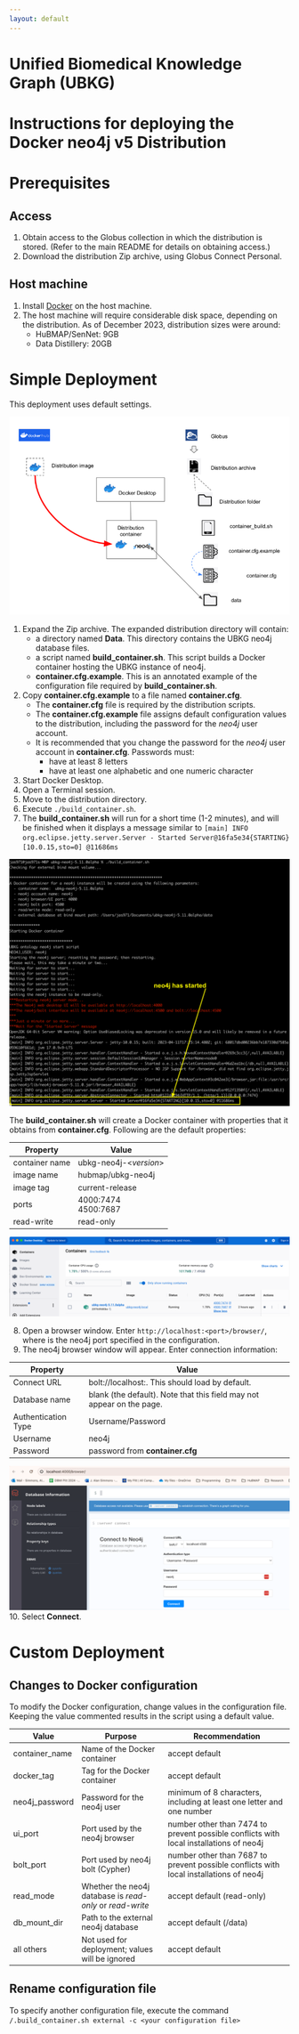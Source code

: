 ```yaml
---
layout: default
---
```


# Unified Biomedical Knowledge Graph (UBKG) 

# Instructions for deploying the Docker neo4j v5 Distribution

# Prerequisites
## Access
1. Obtain access to the Globus collection in which the distribution is stored. (Refer to the main README for details on obtaining access.)
2. Download the distribution Zip archive, using Globus Connect Personal.


## Host machine
1. Install [Docker](https://docs.docker.com/engine/install/) on the host machine.
2. The host machine will require considerable disk space, depending on the distribution. As of December 2023, distribution sizes were around:
   - HuBMAP/SenNet: 9GB
   - Data Distillery: 20GB 

# Simple Deployment
This deployment uses default settings. 

![img_2.png](img_2.png)

1. Expand the Zip archive. The expanded distribution directory will contain:
   - a directory named **Data**. This directory contains the UBKG neo4j database files.
   - a script named **build_container.sh**. This script builds a Docker container hosting the UBKG instance of neo4j.
   - **container.cfg.example**. This is an annotated example of the configuration file required by **build_container.sh**.
2. Copy **container.cfg.example** to a file named **container.cfg**. 
   - The **container.cfg** file is required by the distribution scripts.
   - The **container.cfg.example** file assigns default configuration values to the distribution, including the password for the _neo4j_ user account.
   - It is recommended that you change the password for the _neo4j_ user account in **container.cfg**. Passwords must:
     - have at least 8 letters
     - have at least one alphabetic and one numeric character
4. Start Docker Desktop.
5. Open a Terminal session.
6. Move to the distribution directory.
7. Execute `./build_container.sh`.
8. The **build_container.sh** will run for a short time (1-2 minutes), and will be finished when it displays a message similar to ```[main] INFO org.eclipse.jetty.server.Server - Started Server@16fa5e34{STARTING}[10.0.15,sto=0] @11686ms```

![img_3.png](img_3.png)

The **build_container.sh** will create a Docker container with properties that it obtains from **container.cfg**. 
Following are the default properties:

| Property       | Value                   |
|----------------|-------------------------|
| container name | ubkg-neo4j-<*version*>  |
| image name     | hubmap/ubkg-neo4j       |
| image tag      | current-release         |
| ports          | 4000:7474<br/>4500:7687 |
| read-write     | read-only               |

![img_5.png](img_5.png)

8. Open a browser window. Enter `http://localhost:<port>/browser/`, where <port> is the neo4j port specified in the configuration.
9. The neo4j browser window will appear. Enter connection information:

| Property            | Value                                                                 |
|---------------------|-----------------------------------------------------------------------|
| Connect URL         | bolt://localhost:<bolt port>. This should load by default.            |
| Database name       | blank (the default). Note that this field may not appear on the page. |
| Authentication Type | Username/Password                                                     |
| Username            | neo4j                                                                 |
| Password            | password from **container.cfg**                                       |

![img_9.png](img_9.png)
10. Select **Connect**. 

# Custom Deployment
## Changes to Docker configuration
To modify the Docker configuration, change values in the configuration file.
Keeping the value commented results in the script using a default value.

| Value          | Purpose                                                   | Recommendation                                                                         |
|----------------|-----------------------------------------------------------|----------------------------------------------------------------------------------------|
| container_name | Name of the Docker container                              | accept default                                                                         |
| docker_tag     | Tag for the Docker container                              | accept default                                                                         |
| neo4j_password | Password for the neo4j user                               | minimum of 8 characters, including at least one letter and one number                  |
| ui_port        | Port used by the neo4j browser                            | number other than 7474 to prevent possible conflicts with local installations of neo4j |
| bolt_port      | Port used by neo4j bolt (Cypher)                          | number other than 7687 to prevent possible conflicts with local installations of neo4j |
| read_mode      | Whether the neo4j database is *read-only* or *read-write* | accept default (read-only)                                                             |
| db_mount_dir   | Path to the external neo4j database                       | accept default (/data)                                                                 |
| all others     | Not used for deployment; values will be ignored           | accept default                                                                         |

## Rename configuration file
To specify another configuration file, execute the command ```/.build_container.sh external -c <your configuration file>```